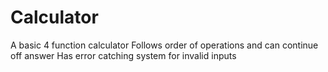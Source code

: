 # Calculator
A basic 4 function calculator
Follows order of operations and can continue off answer
Has error catching system for invalid inputs
